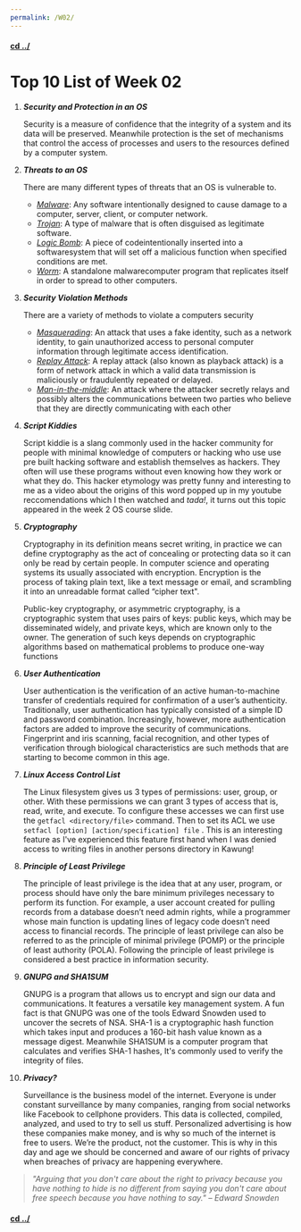 ```yaml
---
permalink: /W02/
---
```


#### [cd ../](../)

# Top 10 List of Week 02

1. ***Security and Protection in an OS***

   Security is a measure of confidence that the integrity of a system and its data will be preserved. Meanwhile protection is the set of mechanisms that control the access of processes and users to the resources defined by a computer system. 
   
2. ***Threats to an OS***

   There are many different types of threats that an OS is vulnerable to. 

   - *<u>Malware</u>*: Any software intentionally designed to cause damage to a computer, server, client, or computer network.
   - *<u>Trojan</u>*: A type of malware that is often disguised as legitimate software.
   - *<u>Logic Bomb</u>*: A piece of codeintentionally inserted into a softwaresystem that will set off a malicious function when specified conditions are met.
   - *<u>Worm</u>*:  A standalone malwarecomputer program that replicates itself in order to spread to other computers.

3. ***Security Violation Methods***

   There are a variety of methods to violate a computers security

   - *<u>Masquerading</u>*: An attack that uses a fake identity, such as a network identity, to gain unauthorized access to personal computer information through legitimate access identification. 
   - *<u>Replay Attack</u>*: A replay attack (also known as playback attack) is a form of network attack in which a valid data transmission is maliciously or fraudulently repeated or delayed.
   - *<u>Man-in-the-middle</u>*: An attack where the attacker secretly relays and possibly alters the communications between two parties who believe that they are directly communicating with each other

4. ***Script Kiddies***

   Script kiddie is a slang commonly used in the hacker community for people with minimal knowledge of computers or hacking who use use pre built hacking software and establish themselves as hackers. They often will use these programs without even knowing how they work or what they do. This hacker etymology was pretty funny and interesting to me as a video about the origins of this word popped up in my youtube reccomendations which I then watched and *tada!*, it turns out this topic appeared in the week 2 OS course slide.

5. ***Cryptography***

   Cryptography in its definition means secret writing, in practice we can define cryptography as the act of concealing or protecting data so it can only be read by certain people. In computer science and operating systems its usually associated with encryption. Encryption is the process of taking plain text, like a text message or email, and scrambling it into an unreadable format called “cipher text". 

   Public-key cryptography, or asymmetric cryptography, is a cryptographic system that uses pairs of keys: public keys, which may be disseminated widely, and private keys, which are known only to the owner. The generation of such keys depends on cryptographic algorithms based on mathematical problems to produce one-way functions

6. ***User Authentication***

   User authentication is the verification of an active human-to-machine transfer of credentials required for confirmation of a user’s authenticity. Traditionally, user authentication has typically consisted of a simple ID and password combination. Increasingly, however, more authentication factors are added to improve the security of communications. Fingerprint and iris scanning, facial recognition, and other types of verification through biological characteristics are such methods that are starting to become common in this age.
   
7. ***Linux Access Control List***

   The Linux filesystem gives us 3 types of permissions: user, group, or other. With these permissions we can grant 3 types of access that is, read, write, and execute. To configure these accesses we can first use the `getfacl <directory/file>` command. Then to set its ACL we use `setfacl [option] [action/specification] file` . This is an interesting feature as I've experienced this feature first hand when I was denied access to writing files in another persons directory in Kawung!

8. ***Principle of Least Privilege***

   The principle of least privilege is the idea that at any user, program, or process should have only the bare minimum privileges necessary to perform its function. For example, a user account created for pulling records from a database doesn’t need admin rights, while a programmer whose main function is updating lines of legacy code doesn’t need access to financial records. The principle of least privilege can also be referred to as the principle of minimal privilege (POMP) or the principle of least authority (POLA). Following the principle of least privilege is considered a best practice in information security.

9. ***GNUPG and SHA1SUM***

   GNUPG is a program that allows us to encrypt and sign our data and communications. It features a versatile key management system. A fun fact is that GNUPG was one of the tools Edward Snowden used to uncover the secrets of NSA. SHA-1 is a cryptographic hash function which takes input and produces a 160-bit hash value known as a message digest. Meanwhile SHA1SUM is a computer program that calculates and verifies SHA-1 hashes, It's commonly used to verify the integrity of files.

10. ***Privacy?***

    Surveillance is the business model of the internet. Everyone is under constant surveillance by many companies, ranging from social networks like Facebook to cellphone providers. This data is collected, compiled, analyzed, and used to try to sell us stuff. Personalized advertising is how these companies make money, and is why so much of the internet is free to users. We’re the product, not the customer. This is why in this day and age we should be concerned and aware of our rights of privacy when breaches of privacy are happening everywhere.



> *"Arguing that you don't care about the right to privacy because you have nothing to hide is no different from saying you don't care about free speech because you have nothing to say." – Edward Snowden*



#### [cd ../](../)